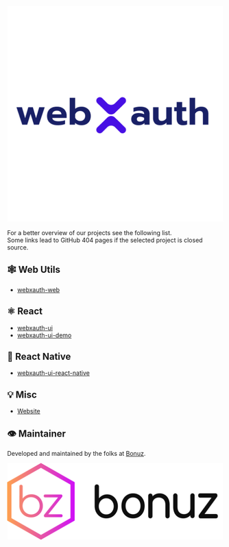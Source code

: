 \
<picture>
  <source media="(prefers-color-scheme: dark)" srcset="https://raw.githubusercontent.com/webXauth/.github/main/profile/webxauth_light.svg" width="120">
  <source media="(prefers-color-scheme: light)" srcset="https://raw.githubusercontent.com/webXauth/.github/main/profile/webxauth_dark.svg" width="120">
  <img alt="webxauth logo" src="./webxauth.png">
</picture>

For a better overview of our projects see the following list.\
Some links lead to GitHub 404 pages if the selected project is closed source.

🕸️ Web Utils
---
- [webxauth-web](https://github.com/webXauth/webxauth-web)

⚛️ React
---
- [webxauth-ui](https://github.com/webXauth/webxauth-ui)
- [webxauth-ui-demo](https://github.com/webXauth/webxauth-ui-demo)

📱 React Native
---
- [webxauth-ui-react-native](https://github.com/webXauth/webXauth-ui-react-native)

💡 Misc
---
- [Website](https://github.com/webXauth/website)

👁️ Maintainer
---
Developed and maintained by the folks at [Bonuz](https://github.com/bonuz-market).

<picture>
  <source media="(prefers-color-scheme: dark)" srcset="https://raw.githubusercontent.com/bonuz-market/.github/main/profile/bonuz_light.svg" width="120">
  <source media="(prefers-color-scheme: light)" srcset="https://raw.githubusercontent.com/bonuz-market/.github/main/profile/bonuz_dark.svg" width="120">
  <img alt="webxauth logo" src="https://raw.githubusercontent.com/bonuz-market/.github/main/profile/bonuz_dark.svg">
</picture>
